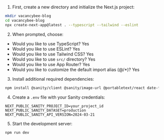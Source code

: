 1. First, create a new directory and initialize the Next.js project:

```bash
mkdir vacancybee-blog
cd vacancybee-blog
npx create-next-app@latest . --typescript --tailwind --eslint
```

2. When prompted, choose:
- Would you like to use TypeScript? Yes
- Would you like to use ESLint? Yes
- Would you like to use Tailwind CSS? Yes
- Would you like to use `src/` directory? Yes
- Would you like to use App Router? Yes
- Would you like to customize the default import alias (@/*)? Yes

3. Install additional required dependencies:

```bash
npm install @sanity/client @sanity/image-url @portabletext/react date-fns
```

4. Create a `.env` file with your Sanity credentials:

```env
NEXT_PUBLIC_SANITY_PROJECT_ID=your_project_id
NEXT_PUBLIC_SANITY_DATASET=production
NEXT_PUBLIC_SANITY_API_VERSION=2024-03-21
```

5. Start the development server:

```bash
npm run dev
```
